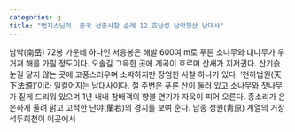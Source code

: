 ```yaml
---
categories: g
title: "법지스님의  중국 선종사찰 순례 12 호남성 남악형산 남대사"
---
```

남악(南岳) 72봉 가운데 하나인 서응봉은 해발 600여 m로 푸른 소나무와 대나무가 우거져 해를 가릴 정도이다. 오솔길 그윽한 곳에 계곡이 흐르며 산새가 지저귄다. 산기슭 눈길 닿지 않는 곳에 고풍스러우며 소박하지만 장엄한 사찰 하나가 있다. ‘천하법원(天下法源)’이라 일컬어지는 남대사이다. 절 주변은 푸른 산이 둘러 있고 소나무와 잣나무가 짙게 드리워 있으며 1년 내내 참배객의 향불 연기가 자욱이 피어 오른다. 종소리가 은은하게 울려 맑고 고적한 난야(蘭若)의 경지를 보여 준다. 남종 청원(靑原) 계열의 거장 석두희천이 이곳에서